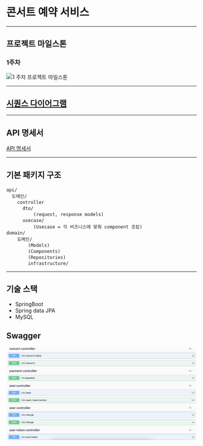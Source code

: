 # 콘서트 예약 서비스

---

## 프로젝트 마일스톤

### 1주차
![1 주차 프로젝트 마일스톤](/image/milestone_first_week.png)

---

## [시퀀스 다이어그램](https://github.com/m5s3/consert-reservation/wiki/시퀀스-다이어그램)

---

## API 명세서
[API 명세서](https://github.com/m5s3/consert-reservation/wiki)

---

## 기본 패키지 구조
```
api/
  도메인/
    controller
      dto/
		  (request, response models)
	  usecase/
		  (Usecase = 각 비즈니스에 맞춰 component 조립)
domain/
	도메인/
		(Models)
		(Components)
		(Repositories)
		infrastructure/
```

--- 

## 기술 스택
- SpringBoot
- Spring data JPA
- MySQL


## Swagger
![Swagger](/image/swagger.png)